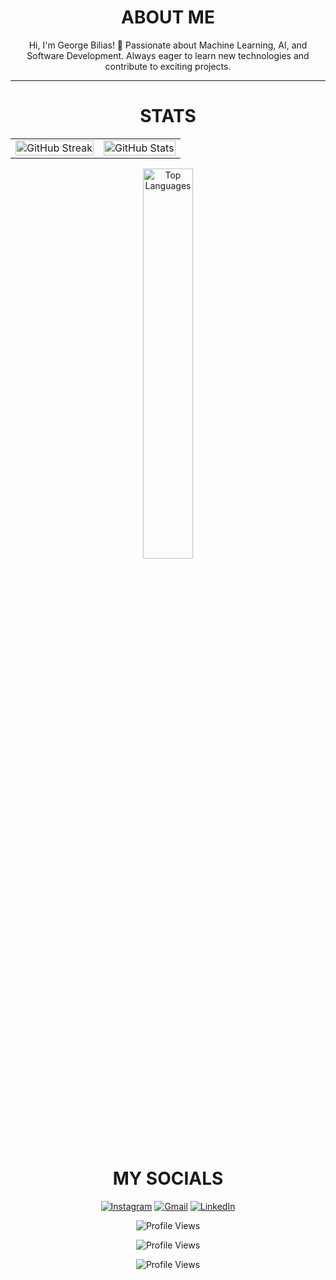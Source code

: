 <!-- ABOUT ME -->
<h1 align="center">ABOUT ME</h1>

<p align="center">
  Hi, I'm George Bilias! 👋  
  Passionate about Machine Learning, AI, and Software Development.  
  Always eager to learn new technologies and contribute to exciting projects.
</p>

---

<h1 align="center">STATS</h1>

<!-- STATS IN TABLE FOR PERFECT SIZE MATCHING -->
<table align="center">
  <tr>
    <td align="center">
      <a href="https://git.io/streak-stats">
        <img src="https://github-readme-streak-stats.herokuapp.com?user=GeorgeBilias&theme=github-dark-blue&date_format=j%20M%5B%20Y%5D&hide_border=true" width="100%" alt="GitHub Streak"/>
      </a>
    </td>
    <td align="center">
      <a href="https://github.com/anuraghazra/github-readme-stats">
        <img src="https://github-readme-stats.vercel.app/api?username=GeorgeBilias&show_icons=true&theme=github_dark&hide_border=true" width="100%" alt="GitHub Stats"/>
      </a>
    </td>
  </tr>
</table>

<!-- THIRD STATS BANNER CENTERED BELOW -->
<p align="center">
  <a href="https://github.com/anuraghazra/github-readme-stats">
    <img src="https://github-readme-stats.vercel.app/api/top-langs/?username=GeorgeBilias&langs_count=6&layout=donut-vertical&title_color=FF5A5F&text_color=E5DFFF&bg_color=00000000&hide_border=true&hide_title=true&exclude_repo=machine-learning-3,Exploring-Why-Civil-Resistance-Works,Machine-Learning_1,AI-Project-2" width="40%" alt="Top Languages"/>
  </a>
</p>

<h1 align="center">MY SOCIALS</h1>

<p align="center">
  <a href="https://www.instagram.com/_georgebi_/"><img src="https://img.shields.io/badge/Instagram-E4405F?style=for-the-badge&logo=instagram&logoColor=white" alt="Instagram"/></a>
  <a href="mailto:georgebiliasgr@gmail.com"><img src="https://img.shields.io/badge/Gmail-D14836?style=for-the-badge&logo=gmail&logoColor=white" alt="Gmail"/></a>
  <a href="https://www.linkedin.com/in/george-bilias-02/"><img src="https://img.shields.io/badge/LinkedIn-0077B5?style=for-the-badge&logo=linkedin&logoColor=white" alt="LinkedIn"/></a>
</p>


<!-- PROFILE VIEWS -->
<p align="center">
  <img src="https://komarev.com/ghpvc/?username=GeorgeBilias&color=blue" alt="Profile Views" title="Profile Views"/>
</p>


<!-- PROFILE VIEWS -->
<p align="center">
  <img src="https://komarev.com/ghpvc/?username=GeorgeBilias&color=blue" alt="Profile Views" title="Profile Views"/>
</p>


<!-- PROFILE VIEWS -->
<p align="center">
  <img src="https://komarev.com/ghpvc/?username=GeorgeBilias&color=blue" alt="Profile Views" title="Profile Views"/>
</p>
